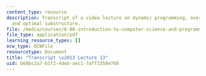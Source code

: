 ```yaml
---
content_type: resource
description: Transcript of a video lecture on dynamic programming, overlapping subproblems,
  and optimal substructure.
file: /media/courses/6-00-introduction-to-computer-science-and-programming-fall-2008/b68bc2a7b1f24debaec17aff3358e760_6-00F08-L13.pdf
file_type: application/pdf
learning_resource_types: []
ocw_type: OCWFile
resourcetype: Document
title: "Transcript \u2013 Lecture 13"
uid: b68bc2a7-b1f2-4deb-aec1-7aff3358e760
---
```

